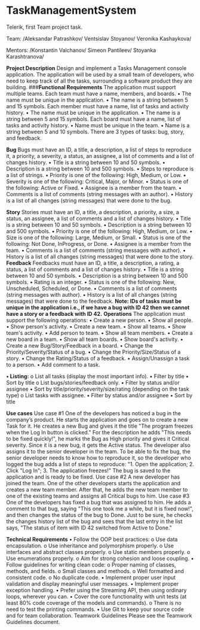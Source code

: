 # TaskManagementSystem
Telerik,  first Team project task.

Team:
/Aleksandar Patrashkov/
Ventsislav Stoyanov/
Veronika Kashaykova/

Mentors:
/Konstantin Valchanov/
Simeon Pantileev/
Stoyanka Karashtranova/


**Project Description**
Design and implement a Tasks Management console application.
The application will be used by a small team of developers, who need to keep track of all the tasks, surrounding a software product they are building.
###**Functional Requirements**
The application must support multiple teams. 
Each team must have a name, members, and boards.
•	The name must be unique in the application.
•	The name is a string between 5 and 15 symbols.
Each member must have a name, list of tasks and activity history.
•	The name must be unique in the application.
•	The name is a string between 5 and 15 symbols.
Each board must have a name, list of tasks and activity history.
•	Name must be unique in the team.
•	Name is a string between 5 and 10 symbols.
There are 3 types of tasks: bug, story, and feedback.


**Bug**
Bugs must have an ID, a title, a description, a list of steps to reproduce it, a priority, a severity, a status, an assignee, a list of comments and a list of changes history.
•	Title is a string between 10 and 50 symbols.
•	Description is a string between 10 and 500 symbols.
•	Steps to reproduce is a list of strings.
•	Priority is one of the following: High, Medium, or Low.
•	Severity is one of the following: Critical, Major, or Minor.
•	Status is one of the following: Active or Fixed.
•	Assignee is a member from the team.
•	Comments is a list of comments (string messages with an author).
•	History is a list of all changes (string messages) that were done to the bug.


**Story**
Stories must have an ID, a title, a description, a priority, a size, a status, an assignee, a list of comments and a list of changes history.
•	Title is a string between 10 and 50 symbols.
•	Description is a string between 10 and 500 symbols.
•	Priority is one of the following: High, Medium, or Low.
•	Size is one of the following: Large, Medium, or Small.
•	Status is one of the following: Not Done, InProgress, or Done.
•	Assignee is a member from the team.
•	Comments is a list of comments (string messages with author).
•	History is a list of all changes (string messages) that were done to the story.
**Feedback**
Feedbacks must have an ID, a title, a description, a rating, a status, a list of comments and a list of changes history.
•	Title is a string between 10 and 50 symbols.
•	Description is a string between 10 and 500 symbols.
•	Rating is an integer.
•	Status is one of the following: New, Unscheduled, Scheduled, or Done.
•	Comments is a list of comments (string messages with author).
•	History is a list of all changes (string messages) that were done to the feedback.
**Note: IDs of tasks must be unique in the application i.e., if we have a bug with ID 42 then we cannot have a story or a feedback with ID 42.**
**Operations**
The application must support the following operations:
•	Create a new person.
•	Show all people.
•	Show person's activity.
•	Create a new team.
•	Show all teams.
•	Show team's activity.
•	Add person to team.
•	Show all team members.
•	Create a new board in a team.
•	Show all team boards.
•	Show board's activity.
•	Create a new Bug/Story/Feedback in a board.
•	Change the Priority/Severity/Status of a bug.
•	Change the Priority/Size/Status of a story.
•	Change the Rating/Status of a feedback.
•	Assign/Unassign a task to a person.
•	Add comment to a task.


**•	Listing:**
o	List all tasks (display the most important info).
•	Filter by title
•	Sort by title
o	List bugs/stories/feedback only.
•	Filter by status and/or assignee
•	Sort by title/priority/severity/size/rating (depending on the task type)
o	List tasks with assignee.
•	Filter by status and/or assignee
•	Sort by title


**Use cases**
Use case #1
One of the developers has noticed a bug in the company’s product. He starts the application and goes on to create a new Task for it. He creates a new Bug and gives it the title "The program freezes when the Log In button is clicked." For the description he adds "This needs to be fixed quickly!", he marks the Bug as High priority and gives it Critical severity. Since it is a new bug, it gets the Active status. The developer also assigns it to the senior developer in the team. To be able to fix the bug, the senior developer needs to know how to reproduce it, so the developer who logged the bug adds a list of steps to reproduce: "1. Open the application; 2. Click "Log In"; 3. The application freezes!" The bug is saved to the application and is ready to be fixed.
Use case #2
A new developer has joined the team. One of the other developers starts the application and creates a new team member. After that, he adds the new team member to one of the existing teams and assigns all Critical bugs to him.
Use case #3
One of the developers has fixed a bug that was assigned to him. He adds a comment to that bug, saying "This one took me a while, but it is fixed now!", and then changes the status of the bug to Done. Just to be sure, he checks the changes history list of the bug and sees that the last entry in the list says, "The status of item with ID 42 switched from Active to Done."



**Technical Requirements**
•	Follow the OOP best practices:
o	Use data encapsulation.
o	Use inheritance and polymorphism properly.
o	Use interfaces and abstract classes properly.
o	Use static members properly.
o	Use enumerations properly.
o	Aim for strong cohesion and loose coupling.
•	Follow guidelines for writing clean code:
o	Proper naming of classes, methods, and fields.
o	Small classes and methods.
o	Well formatted and consistent code.
o	No duplicate code.
•	Implement proper user input validation and display meaningful user messages.
•	Implement proper exception handling.
•	Prefer using the Streaming API, then using ordinary loops, wherever you can.
•	Cover the core functionality with unit tests (at least 80% code coverage of the models and commands).
o	There is no need to test the printing commands.
•	Use Git to keep your source code and for team collaboration.
Teamwork Guidelines
Please see the Teamwork Guidelines document.
